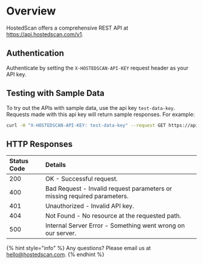 # Overview

HostedScan offers a comprehensive REST API at https://api.hostedscan.com/v1.

## Authentication

Authenticate by setting the `X-HOSTEDSCAN-API-KEY` request header as your API key.

## Testing with Sample Data

To try out the APIs with sample data, use the api key `test-data-key`. Requests made with this api key will return sample responses. For example:

```bash
curl -H "X-HOSTEDSCAN-API-KEY: test-data-key" --request GET https://api.hostedscan.com/v1/scans
```

## HTTP Responses

| Status Code | Details |
| :--- | :--- |
| 200 | OK - Successful request. |
| 400 | Bad Request - Invalid request parameters or missing required parameters. |
| 401 | Unauthorized - Invalid API key. |
| 404 | Not Found - No resource at the requested path. |
| 500 | Internal Server Error - Something went wrong on our server. |



{% hint style="info" %}
Any questions? Please email us at [hello@hostedscan.com](mailto:hello@hostedscan.com).
{% endhint %}

